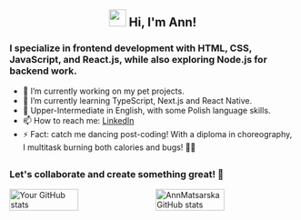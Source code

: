 <h2 align="center"><img src = "https://raw.githubusercontent.com/MartinHeinz/MartinHeinz/master/wave.gif" width = 30px> Hi, I'm Ann!</h2>

### I specialize in frontend development with HTML, CSS, JavaScript, and React.js, while also exploring Node.js for backend work.

- 🔭 I’m currently working on my pet projects.
- 🌱 I’m currently learning TypeScript, Next.js and React Native.
- 💬 Upper-Intermediate in English, with some Polish language skills.
- 📫 How to reach me: [LinkedIn](https://www.linkedin.com/in/anna-matsarska/)
- ⚡ Fact:
  catch me dancing post-coding! With a diploma in choreography, I multitask burning both calories and bugs! 💃🔥

##

### Let's collaborate and create something great! 🚀

<div style="display: flex; justify-content: space-between;">
 <img src="https://github-readme-stats.vercel.app/api/top-langs/?username=AnnMatsarska&layout=compact&theme=dark" alt="Your GitHub stats" width="49%">
  <img src="https://github-readme-stats.vercel.app/api?username=AnnMatsarska&show=contribs,prs&theme=dark" alt="AnnMatsarska GitHub stats" width="49%">
 
</div>
